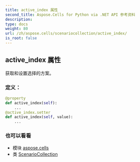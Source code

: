 ```yaml
---
title: active_index 属性
second_title: Aspose.Cells for Python via .NET API 参考资料
description:
type: docs
weight: 80
url: /zh/aspose.cells/scenariocollection/active_index/
is_root: false
---
```

## active_index 属性

获取和设置选择的方案。
### 定义：
```python
@property
def active_index(self):
    ...
@active_index.setter
def active_index(self, value):
    ...
```

### 也可以看看
* 模块 [aspose.cells](../../)
* 类 [ScenarioCollection](/cells/python-net/zh/aspose.cells/scenariocollection)
